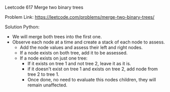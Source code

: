 Leetcode 617 Merge two binary trees

Problem Link: https://leetcode.com/problems/merge-two-binary-trees/

Solution Python:
+ We will merge both trees into the first one.
+ Observe each node at a time and create a stack of each node to assess.
    + Add the node values and assess their left and right nodes.
    + If a node exists on both tree, add it to be assessed.
    + If a node exists on just one tree:
        + If it exists on tree 1 and not tree 2, leave it as it is.
        + if it doesn't exist on tree 1 and exists on tree 2, add node from tree 2 to tree 1.
        + Once done, no need to evaluate this nodes children, they will remain unaffected.
